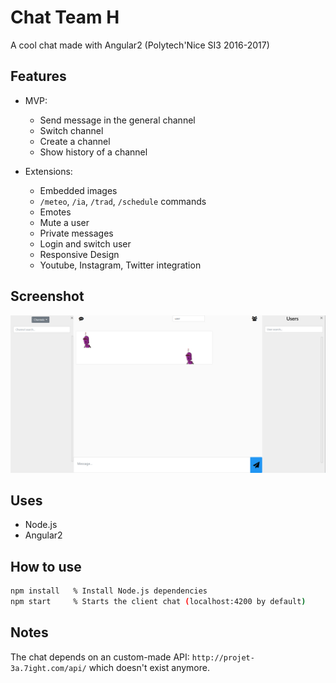 # Chat Team H

A cool chat made with Angular2 (Polytech'Nice SI3 2016-2017)

## Features

* MVP:
  * Send message in the general channel
  * Switch channel
  * Create a channel
  * Show history of a channel

* Extensions:
  * Embedded images
  * ```/meteo```, ```/ia```, ```/trad```, ```/schedule``` commands
  * Emotes
  * Mute a user
  * Private messages
  * Login and switch user
  * Responsive Design
  * Youtube, Instagram, Twitter integration

## Screenshot

![Main UI](doc/1.png)

## Uses

* Node.js
* Angular2

## How to use

```bash
npm install   % Install Node.js dependencies
npm start     % Starts the client chat (localhost:4200 by default)
```

## Notes

The chat depends on an custom-made API: ```http://projet-3a.7ight.com/api/``` which doesn't exist anymore.